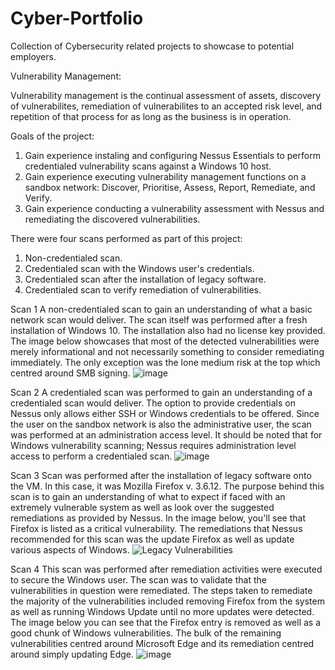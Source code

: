 # Cyber-Portfolio
Collection of Cybersecurity related projects to showcase to potential employers.

Vulnerability Management:

Vulnerability management is the continual assessment of assets, discovery of vulnerabilites, remediation of vulnerabilites to an accepted risk level, and repetition of that process for as long as the business is in operation.

Goals of the project:  
1.  Gain experience instaling and configuring Nessus Essentials to perform credentialed vulnerability scans against a Windows 10 host.  
2.  Gain experience executing vulnerability management functions on a sandbox network: Discover, Prioritise, Assess, Report, Remediate, and Verify.  
3.  Gain experience conducting a vulnerability assessment with Nessus and remediating the discovered vulnerabilities.


There were four scans performed as part of this project:  
1.  Non-credentialed scan.  
2.  Credentialed scan with the Windows user's credentials.  
3.  Credentialed scan after the installation of legacy software.  
4.  Credentialed scan to verify remediation of vulnerabilities.  

Scan 1
A non-credentialed scan to gain an understanding of what a basic network scan would deliver.  The scan itself was performed after a fresh installation of Windows 10.  The installation also had no license key provided.  The image below showcases that most of the detected vulnerabilities were merely informational and not necessarily something to consider remediating immediately.  The only exception was the lone medium risk at the top which centred around SMB signing.
![image](https://user-images.githubusercontent.com/109834780/181453006-bf3a7506-7fbe-4fbc-95f5-e8c851878e38.png)

Scan 2
A credentialed scan was performed to gain an understanding of a credentialed scan would deliver.  The option to provide credentials on Nessus only allows either SSH or Windows credentials to be offered.  Since the user on the sandbox network is also the administrative user, the scan was performed at an administration access level.  It should be noted that for Windows vulnerability scanning; Nessus requires administration level access to perform a credentialed scan.
![image](https://user-images.githubusercontent.com/109834780/181453632-70fdd6d2-4c38-4de1-b485-d9f010b8a1e7.png)

Scan 3
Scan was performed after the installation of legacy software onto the VM.  In this case, it was Mozilla Firefox v. 3.6.12.  The purpose behind this scan is to gain an understanding of what to expect if faced with an extremely vulnerable system as well as look over the suggested remediations as provided by Nessus.  In the image below, you'll see that Firefox is listed as a critical vulnerability.  The remediations that Nessus recommended for this scan was the update Firefox as well as update various aspects of Windows.
![Legacy Vulnerabilities](https://user-images.githubusercontent.com/109834780/182989768-df726a45-c6c4-4e11-87d1-8a2f9494e73b.png)

Scan 4
This scan was performed after remediation activities were executed to secure the Windows user.  The scan was to validate that the vulnerabilities in question were remediated.  The steps taken to remediate the majority of the vulnerabilities included removing Firefox from the system as well as running Windows Update until no more updates were detected.  The image below you can see that the Firefox entry is removed as well as a good chunk of Windows vulnerabilities.  The bulk of the remaining vulnerabilities centred around Microsoft Edge and its remediation centred around simply updating Edge.
![image](https://user-images.githubusercontent.com/109834780/181454192-b0fc5fa0-35fe-4bf6-aa5e-2d0bc215eb1e.png)
